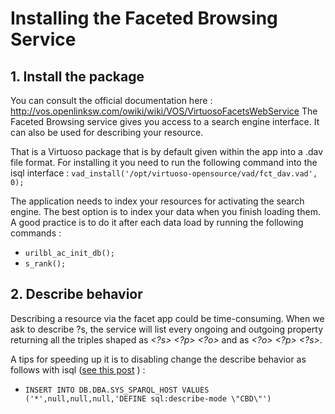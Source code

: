 # Installing the Faceted Browsing Service

## 1. Install the package 
You can consult the official documentation here : http://vos.openlinksw.com/owiki/wiki/VOS/VirtuosoFacetsWebService
The Faceted Browsing service gives you access to a search engine interface. It can also be used for describing your resource.

That is a Virtuoso package that is by default given within the app into a .dav file format. For installing it you need to run the following command into the isql interface :
`vad_install('/opt/virtuoso-opensource/vad/fct_dav.vad', 0);`

The application needs to index your resources for activating the search engine. The best option is to index your data when you finish loading them. A good practice is to do it after each data load by running the following commands :
* `urilbl_ac_init_db();`
* `s_rank();`

## 2. Describe behavior

Describing a resource via the facet app could be time-consuming. When we ask to describe ?s, the service will list every ongoing and outgoing property returning all the triples shaped as *<?s> <?p> <?o>* and as *<?o> <?p> <?s>*.

A tips for speeding up it is to disabling change the describe behavior as follows with isql ([see this post](https://community.openlinksw.com/t/how-to-change-default-describe-mode-in-faceted-browser/1691/3) ) :
* `INSERT INTO DB.DBA.SYS_SPARQL_HOST VALUES ('*',null,null,null,'DEFINE sql:describe-mode \"CBD\"')`
